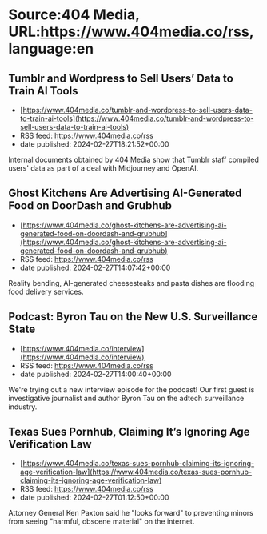 # Source:404 Media, URL:https://www.404media.co/rss, language:en

## Tumblr and Wordpress to Sell Users’ Data to Train AI Tools
 - [https://www.404media.co/tumblr-and-wordpress-to-sell-users-data-to-train-ai-tools](https://www.404media.co/tumblr-and-wordpress-to-sell-users-data-to-train-ai-tools)
 - RSS feed: https://www.404media.co/rss
 - date published: 2024-02-27T18:21:52+00:00

Internal documents obtained by 404 Media show that Tumblr staff compiled users' data as part of a deal with Midjourney and OpenAI.

## Ghost Kitchens Are Advertising AI-Generated Food on DoorDash and Grubhub
 - [https://www.404media.co/ghost-kitchens-are-advertising-ai-generated-food-on-doordash-and-grubhub](https://www.404media.co/ghost-kitchens-are-advertising-ai-generated-food-on-doordash-and-grubhub)
 - RSS feed: https://www.404media.co/rss
 - date published: 2024-02-27T14:07:42+00:00

Reality bending, AI-generated cheesesteaks and pasta dishes are flooding food delivery services.

## Podcast: Byron Tau on the New U.S. Surveillance State
 - [https://www.404media.co/interview](https://www.404media.co/interview)
 - RSS feed: https://www.404media.co/rss
 - date published: 2024-02-27T14:00:40+00:00

We're trying out a new interview episode for the podcast! Our first guest is investigative journalist and author Byron Tau on the adtech surveillance industry.

## Texas Sues Pornhub, Claiming It’s Ignoring Age Verification Law
 - [https://www.404media.co/texas-sues-pornhub-claiming-its-ignoring-age-verification-law](https://www.404media.co/texas-sues-pornhub-claiming-its-ignoring-age-verification-law)
 - RSS feed: https://www.404media.co/rss
 - date published: 2024-02-27T01:12:50+00:00

Attorney General Ken Paxton said he "looks forward" to preventing minors from seeing "harmful, obscene material" on the internet.

